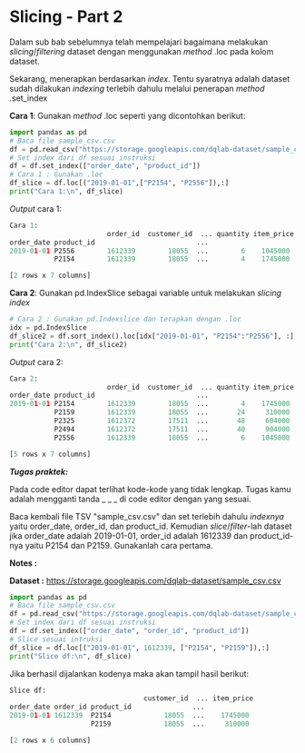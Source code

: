 # Slicing - Part 2

Dalam sub bab sebelumnya telah mempelajari bagaimana melakukan _slicing_/_filtering_ dataset dengan menggunakan _method_ .loc pada kolom dataset.

Sekarang, menerapkan berdasarkan _index_. Tentu syaratnya adalah dataset sudah dilakukan _indexing_ terlebih dahulu melalui penerapan _method_ .set_index 

**Cara 1**: Gunakan _method_ .loc seperti yang dicontohkan berikut:

```python
import pandas as pd
# Baca file sample_csv.csv
df = pd.read_csv("https://storage.googleapis.com/dqlab-dataset/sample_csv.csv")
# Set index dari df sesuai instruksi
df = df.set_index(["order_date", "product_id"])
# Cara 1 : Gunakan .loc
df_slice = df.loc[("2019-01-01",["P2154", "P2556"]),:]
print("Cara 1:\n", df_slice)
```

_Output_ cara 1:
```python
Cara 1:
                        order_id  customer_id  ... quantity item_price
order_date product_id                         ...                    
2019-01-01 P2556        1612339        18055  ...        6    1045000
           P2154        1612339        18055  ...        4    1745000

[2 rows x 7 columns]
```

**Cara 2**: Gunakan pd.IndexSlice sebagai variable untuk melakukan _slicing index_
```python
# Cara 2 : Gunakan pd.Indexslice dan terapkan dengan .loc
idx = pd.IndexSlice
df_slice2 = df.sort_index().loc[idx["2019-01-01", "P2154":"P2556"], :]
print("Cara 2:\n", df_slice2)
```

_Output_ cara 2:
```python
Cara 2:
                        order_id  customer_id  ... quantity item_price
order_date product_id                         ...                    
2019-01-01 P2154        1612339        18055  ...        4    1745000
           P2159        1612339        18055  ...       24     310000
           P2325        1612372        17511  ...       48     604000
           P2494        1612372        17511  ...       40     904000
           P2556        1612339        18055  ...        6    1045000

[5 rows x 7 columns]
```

_**Tugas praktek:**_

Pada code editor dapat terlihat kode-kode yang tidak lengkap. Tugas kamu adalah mengganti tanda _ _ _ di code editor dengan yang sesuai.  

Baca kembali file TSV "sample_csv.csv" dan set terlebih dahulu _indexnya_ yaitu order_date, order_id, dan product_id. Kemudian _slice_/_filter_-lah dataset jika order_date adalah 2019-01-01, order_id adalah 1612339 dan product_id-nya yaitu P2154 dan P2159. Gunakanlah cara pertama.

**Notes :**

**Dataset :**  https://storage.googleapis.com/dqlab-dataset/sample_csv.csv

```python
import pandas as pd
# Baca file sample_csv.csv
df = pd.read_csv("https://storage.googleapis.com/dqlab-dataset/sample_csv.csv")
# Set index dari df sesuai instruksi
df = df.set_index(["order_date", "order_id", "product_id"])
# Slice sesuai intruksi
df_slice = df.loc[("2019-01-01", 1612339, ["P2154", "P2159"]),:]
print("Slice df:\n", df_slice)
```

Jika berhasil dijalankan kodenya maka akan tampil hasil berikut:
```python
Slice df:
                                 customer_id  ... item_price
order_date order_id product_id               ...           
2019-01-01 1612339  P2154             18055  ...    1745000
                    P2159             18055  ...     310000

[2 rows x 6 columns]
```
